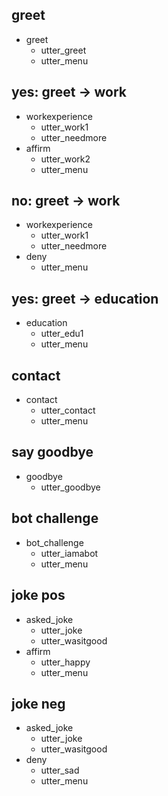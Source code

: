 ## greet
* greet
  - utter_greet
  - utter_menu

## yes: greet -> work
* workexperience
  - utter_work1
  - utter_needmore
* affirm
  - utter_work2
  - utter_menu

## no: greet -> work
* workexperience
  - utter_work1
  - utter_needmore
* deny
  - utter_menu

## yes: greet -> education
* education
  - utter_edu1
  - utter_menu

## contact
* contact
  - utter_contact
  - utter_menu

## say goodbye
* goodbye
  - utter_goodbye

## bot challenge
* bot_challenge
  - utter_iamabot
  - utter_menu

## joke pos
* asked_joke
  - utter_joke
  - utter_wasitgood
* affirm
  - utter_happy
  - utter_menu

## joke neg
* asked_joke
  - utter_joke
  - utter_wasitgood
* deny
  - utter_sad
  - utter_menu